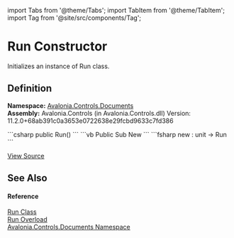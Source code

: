 import Tabs from '@theme/Tabs'; 
import TabItem from '@theme/TabItem'; 
import Tag from '@site/src/components/Tag'; 

# Run Constructor


Initializes an instance of Run class.



## Definition
**Namespace:** <a href="N_Avalonia_Controls_Documents">Avalonia.Controls.Documents</a>  
**Assembly:** Avalonia.Controls (in Avalonia.Controls.dll) Version: 11.2.0+68ab391c0a3653e0722638e29fcbd9633c7fd386

<Tabs groupId="api-code-preview">
<TabItem value="csharp" label="C#">
```csharp
public Run()
```
</TabItem>
<TabItem value="vb" label="VB">
```vb
Public Sub New
```
</TabItem>
<TabItem value="fsharp" label="F#">
```fsharp
new : unit -> Run
```
</TabItem>
</Tabs>



<a href="https://github.com/AvaloniaUI/Avalonia/tree/master/srcAvalonia.Controls/Documents/Run.cs#L18" title="View the source code">View Source</a>



## See Also


#### Reference
<a href="T_Avalonia_Controls_Documents_Run">Run Class</a>  
<a href="Overload_Avalonia_Controls_Documents_Run__ctor">Run Overload</a>  
<a href="N_Avalonia_Controls_Documents">Avalonia.Controls.Documents Namespace</a>  

